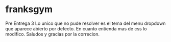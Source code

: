 # franksgym
Pre Entrega 3
Lo unico que no pude resolver es el tema del menu dropdown que aparece abierto por defecto. En cuanto entienda mas de css lo modifico.
Saludos y gracias por la correcion.